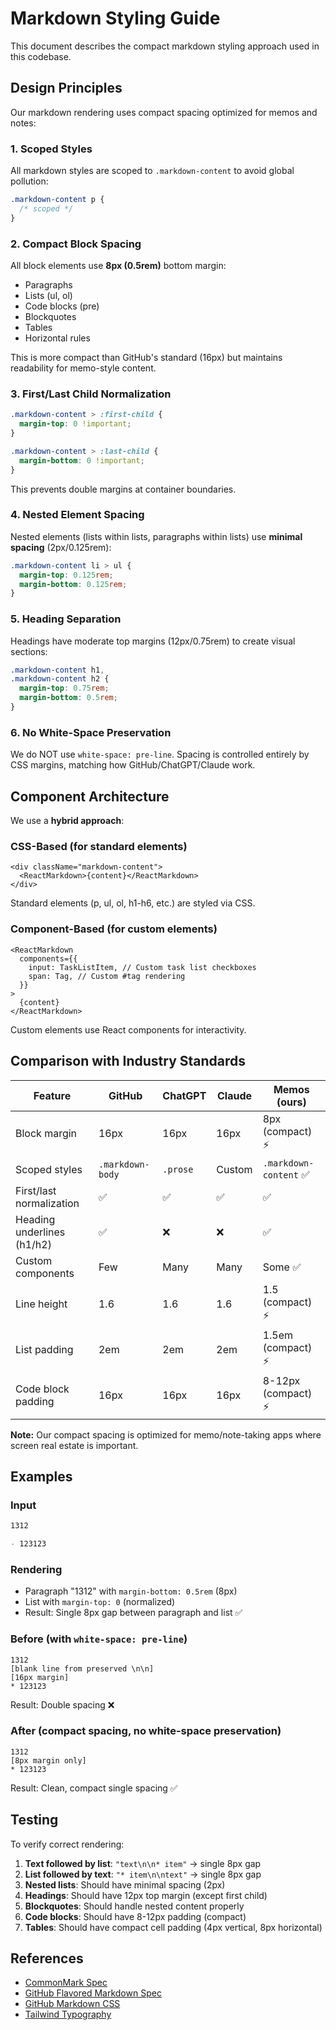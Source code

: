# Markdown Styling Guide

This document describes the compact markdown styling approach used in this codebase.

## Design Principles

Our markdown rendering uses compact spacing optimized for memos and notes:

### 1. **Scoped Styles**

All markdown styles are scoped to `.markdown-content` to avoid global pollution:

```css
.markdown-content p {
  /* scoped */
}
```

### 2. **Compact Block Spacing**

All block elements use **8px (0.5rem)** bottom margin:

- Paragraphs
- Lists (ul, ol)
- Code blocks (pre)
- Blockquotes
- Tables
- Horizontal rules

This is more compact than GitHub's standard (16px) but maintains readability for memo-style content.

### 3. **First/Last Child Normalization**

```css
.markdown-content > :first-child {
  margin-top: 0 !important;
}

.markdown-content > :last-child {
  margin-bottom: 0 !important;
}
```

This prevents double margins at container boundaries.

### 4. **Nested Element Spacing**

Nested elements (lists within lists, paragraphs within lists) use **minimal spacing** (2px/0.125rem):

```css
.markdown-content li > ul {
  margin-top: 0.125rem;
  margin-bottom: 0.125rem;
}
```

### 5. **Heading Separation**

Headings have moderate top margins (12px/0.75rem) to create visual sections:

```css
.markdown-content h1,
.markdown-content h2 {
  margin-top: 0.75rem;
  margin-bottom: 0.5rem;
}
```

### 6. **No White-Space Preservation**

We do NOT use `white-space: pre-line`. Spacing is controlled entirely by CSS margins, matching how GitHub/ChatGPT/Claude work.

## Component Architecture

We use a **hybrid approach**:

### CSS-Based (for standard elements)

```tsx
<div className="markdown-content">
  <ReactMarkdown>{content}</ReactMarkdown>
</div>
```

Standard elements (p, ul, ol, h1-h6, etc.) are styled via CSS.

### Component-Based (for custom elements)

```tsx
<ReactMarkdown
  components={{
    input: TaskListItem, // Custom task list checkboxes
    span: Tag, // Custom #tag rendering
  }}
>
  {content}
</ReactMarkdown>
```

Custom elements use React components for interactivity.

## Comparison with Industry Standards

| Feature                    | GitHub           | ChatGPT  | Claude | Memos (ours)           |
| -------------------------- | ---------------- | -------- | ------ | ---------------------- |
| Block margin               | 16px             | 16px     | 16px   | 8px (compact) ⚡       |
| Scoped styles              | `.markdown-body` | `.prose` | Custom | `.markdown-content` ✅ |
| First/last normalization   | ✅               | ✅       | ✅     | ✅                     |
| Heading underlines (h1/h2) | ✅               | ❌       | ❌     | ✅                     |
| Custom components          | Few              | Many     | Many   | Some ✅                |
| Line height                | 1.6              | 1.6      | 1.6    | 1.5 (compact) ⚡       |
| List padding               | 2em              | 2em      | 2em    | 1.5em (compact) ⚡     |
| Code block padding         | 16px             | 16px     | 16px   | 8-12px (compact) ⚡    |

**Note:** Our compact spacing is optimized for memo/note-taking apps where screen real estate is important.

## Examples

### Input

```markdown
1312

- 123123
```

### Rendering

- Paragraph "1312" with `margin-bottom: 0.5rem` (8px)
- List with `margin-top: 0` (normalized)
- Result: Single 8px gap between paragraph and list ✅

### Before (with `white-space: pre-line`)

```
1312
[blank line from preserved \n\n]
[16px margin]
* 123123
```

Result: Double spacing ❌

### After (compact spacing, no white-space preservation)

```
1312
[8px margin only]
* 123123
```

Result: Clean, compact single spacing ✅

## Testing

To verify correct rendering:

1. **Text followed by list**: `"text\n\n* item"` → single 8px gap
2. **List followed by text**: `"* item\n\ntext"` → single 8px gap
3. **Nested lists**: Should have minimal spacing (2px)
4. **Headings**: Should have 12px top margin (except first child)
5. **Blockquotes**: Should handle nested content properly
6. **Code blocks**: Should have 8-12px padding (compact)
7. **Tables**: Should have compact cell padding (4px vertical, 8px horizontal)

## References

- [CommonMark Spec](https://spec.commonmark.org/)
- [GitHub Flavored Markdown Spec](https://github.github.com/gfm/)
- [GitHub Markdown CSS](https://github.com/sindresorhus/github-markdown-css)
- [Tailwind Typography](https://tailwindcss.com/docs/typography-plugin)
